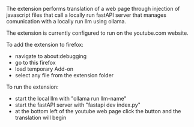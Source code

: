 The extension performs translation of a web page through injection of javascript files that call a locally run fastAPI server that manages comunication with a locally run llm using ollama.

The extension is currently configured to run on the youtube.com website.

To add the extension to firefox:
- navigate to about:debugging
- go to this firefox
- load temporary Add-on
- select any file from the extension folder

To run the extension:
- start the local llm with "ollama run llm-name"
- start the fastAPI server with "fastapi dev index.py"
- at the bottom left of the youtube web page click the button and the translation will begin
